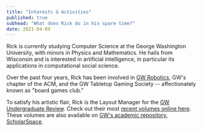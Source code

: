 ```yaml
---
title: "Interests & Activities"
published: true
subhead: "What does Rick do in his spare time?"
date: 2021-04-09
---
```


Rick is currently studying Computer Science at the George Washington University, with minors in Physics and Mathematics. He hails from Wisconsin and is interested in artificial intelligence, in particular its applications in computational social science.

Over the past four years, Rick has been involved in <a href="https://gw-robotics.github.io/" target="_blank">GW Robotics</a>, GW's chapter of the ACM, and the GW Tabletop Gaming Society -- affectionately known as "board games club."

To satisfy his artistic flair, Rick is the Layout Manager for the <a href="http://www.gwur.org/" target="_blank">GW Undergraduate Review</a>. Check out their most <a href="https://issuu.com/gwur" target="_blank">recent volumes online here</a>. These volumes are also available on <a href="https://scholarspace.library.gwu.edu/catalog?utf8=%E2%9C%93&search_field=all_fields&q=gw+undergraduate+review" target="_blank">GW's academic repository, ScholarSpace</a>.